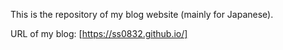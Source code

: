 This is the repository of my blog website (mainly for Japanese).

URL of my blog: [https://ss0832.github.io/]
